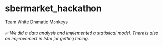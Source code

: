 # sbermarket_hackathon
Team White Dramatic Monkeys
###### :white_check_mark: We did a data analysis and implemented a statistical model. There is also an improvement in lstm for getting timing.
